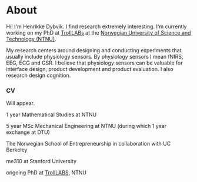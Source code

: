 # About

Hi! I'm Henrikke Dybvik. I find research extremely interesting. I'm currently working on my PhD at [TrollLABs](https://www.ntnu.edu/mtp/trolllabs) at the [Norwegian University of Science and Technology (NTNU)](https://www.ntnu.edu/). 

My research centers around designing and conducting experiments that usually include physiology sensors. By physiology sensors I mean fNIRS, EEG, ECG and GSR. I believe that physiology sensors can be valuable for interface design, product development and product evaluation. I also research design cognition.

### CV
Will appear.

1 year Mathematical Studies at NTNU

5 year MSc Mechanical Engineering at NTNU (during which 1 year exchange at DTU)

The Norwegian School of Entrepreneurship in collaboration with UC Berkeley

me310 at Stanford University

ongoing PhD at [TrollLABS](https://www.ntnu.edu/mtp/trolllab), NTNU
